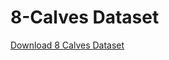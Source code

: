 # 8-Calves Dataset

[Download 8 Calves Dataset](https://uob-my.sharepoint.com/:u:/r/personal/xf16910_bristol_ac_uk/Documents/8-calves-upload.zip?csf=1&web=1&e=QShMN6 "Click to download the dataset")
